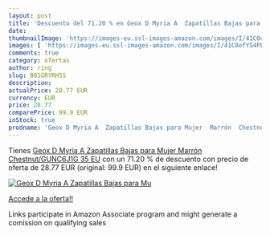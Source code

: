 ```yaml
---
layout: post
title: 'Descuento del 71.20 % en Geox D Myria A  Zapatillas Bajas para Mu'
date: 
thumbnailImage: 'https://images-eu.ssl-images-amazon.com/images/I/41C0ofYS4PL._SL200_.jpg'
images: [ 'https://images-eu.ssl-images-amazon.com/images/I/41C0ofYS4PL._SL200_.jpg' ]
comments: true
category: ofertas
author: ring
slug: B01GRYRH5S
description:
actualPrice: 28.77 EUR
currency: EUR
price: 28.77
comparePrice: 99.9 EUR
inStock: true
prodname: 'Geox D Myria A  Zapatillas Bajas para Mujer  Marrón  Chestnut/GUNC6J1G   35 EU'
---
```


Tienes [Geox D Myria A  Zapatillas Bajas para Mujer  Marrón  Chestnut/GUNC6J1G   35 EU](https://www.amazon.es/dp/B01GRYRH5S/?tag=tolees-21) con un 71.20 % de descuento con precio de oferta de 28.77 EUR (original: 99.9 EUR) en el siguiente enlace!

[![Geox D Myria A  Zapatillas Bajas para Mu](https://images-eu.ssl-images-amazon.com/images/I/41C0ofYS4PL._SL200_.jpg)](https://www.amazon.es/dp/B01GRYRH5S/?tag=tolees-21)

[Accede a la oferta!!](https://www.amazon.es/dp/B01GRYRH5S/?tag=tolees-21)

Links participate in Amazon Associate program and might generate a comission on qualifying sales


